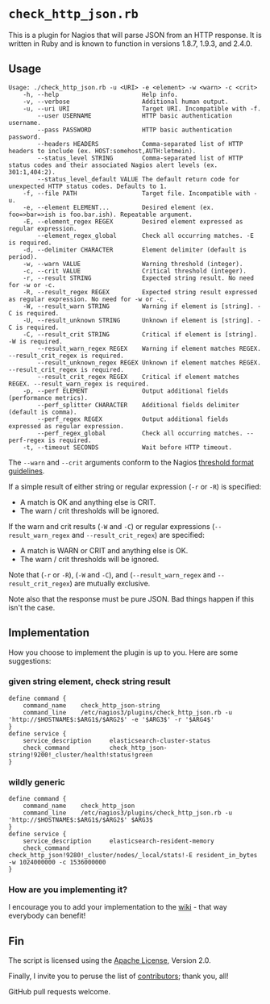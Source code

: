 # `check_http_json.rb`

This is a plugin for Nagios that will parse JSON from an HTTP response. It is written in Ruby and is known to function in versions 1.8.7, 1.9.3, and 2.4.0.

## Usage

```
Usage: ./check_http_json.rb -u <URI> -e <element> -w <warn> -c <crit>
    -h, --help                       Help info.
    -v, --verbose                    Additional human output.
    -u, --uri URI                    Target URI. Incompatible with -f.
        --user USERNAME              HTTP basic authentication username.
        --pass PASSWORD              HTTP basic authentication password.
        --headers HEADERS            Comma-separated list of HTTP headers to include (ex. HOST:somehost,AUTH:letmein).
        --status_level STRING        Comma-separated list of HTTP status codes and their associated Nagios alert levels (ex. 301:1,404:2).
        --status_level_default VALUE The default return code for unexpected HTTP status codes. Defaults to 1.
    -f, --file PATH                  Target file. Incompatible with -u.
    -e, --element ELEMENT...         Desired element (ex. foo=>bar=>ish is foo.bar.ish). Repeatable argument.
    -E, --element_regex REGEX        Desired element expressed as regular expression.
        --element_regex_global       Check all occurring matches. -E is required.
    -d, --delimiter CHARACTER        Element delimiter (default is period).
    -w, --warn VALUE                 Warning threshold (integer).
    -c, --crit VALUE                 Critical threshold (integer).
    -r, --result STRING              Expected string result. No need for -w or -c.
    -R, --result_regex REGEX         Expected string result expressed as regular expression. No need for -w or -c.
    -W, --result_warn STRING         Warning if element is [string]. -C is required.
    -U, --result_unknown STRING      Unknown if element is [string]. -C is required.
    -C, --result_crit STRING         Critical if element is [string]. -W is required.
        --result_warn_regex REGEX    Warning if element matches REGEX. --result_crit_regex is required.
        --result_unknown_regex REGEX Unknown if element matches REGEX. --result_crit_regex is required.
        --result_crit_regex REGEX    Critical if element matches REGEX. --result_warn_regex is required.
    -p, --perf ELEMENT               Output additional fields (performance metrics).
        --perf_splitter CHARACTER    Additional fields delimiter (default is comma).
        --perf_regex REGEX           Output additional fields expressed as regular expression.
        --perf_regex_global          Check all occurring matches. --perf-regex is required.
    -t, --timeout SECONDS            Wait before HTTP timeout.
```

The `--warn` and `--crit` arguments conform to the Nagios [threshold format guidelines].

If a simple result of either string or regular expression (`-r` or `-R`) is specified:

* A match is OK and anything else is CRIT.
* The warn / crit thresholds will be ignored.

If the warn and crit results (`-W` and `-C`) or regular expressions (`--result_warn_regex` and `--result_crit_regex`) are specified:

* A match is WARN or CRIT and anything else is OK.
* The warn / crit thresholds will be ignored.

Note that (`-r` or `-R`), (`-W` and `-C`), and  (`--result_warn_regex` and `--result_crit_regex`) are mutually exclusive.

Note also that the response must be pure JSON. Bad things happen if this isn't the case.

## Implementation

How you choose to implement the plugin is up to you. Here are some suggestions:

### given string element, check string result
    define command {
        command_name    check_http_json-string
        command_line    /etc/nagios3/plugins/check_http_json.rb -u 'http://$HOSTNAME$:$ARG1$/$ARG2$' -e '$ARG3$' -r '$ARG4$'
    }
    define service {
        service_description     elasticsearch-cluster-status
        check_command           check_http_json-string!9200!_cluster/health!status!green
    }

### wildly generic
    define command {
        command_name    check_http_json
        command_line    /etc/nagios3/plugins/check_http_json.rb -u 'http://$HOSTNAME$:$ARG1$/$ARG2$' $ARG3$
    }
    define service {
        service_description     elasticsearch-resident-memory
        check_command           check_http_json!9280!_cluster/nodes/_local/stats!-E resident_in_bytes -w 1024000000 -c 1536000000
    }

### How are you implementing it?

I encourage you to add your implementation to the [wiki] - that way everybody can benefit!
 
## Fin

The script is licensed using the [Apache License], Version 2.0.

Finally, I invite you to peruse the list of [contributors]; thank you, all!

GitHub pull requests welcome.

[threshold format guidelines]: http://nagiosplug.sourceforge.net/developer-guidelines.html
[Apache License]: http://www.apache.org/licenses/LICENSE-2.0
[wiki]: https://github.com/phrawzty/check_http_json/wiki
[contributors]: https://github.com/phrawzty/check_http_json/graphs/contributors
